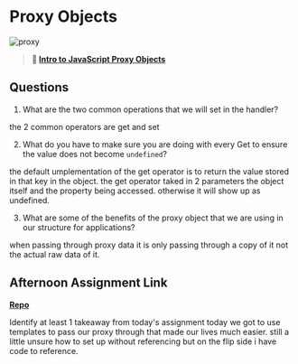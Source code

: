 # Proxy Objects

![proxy](https://bcw.blob.core.windows.net/public/img/journals/5120113092091727)

> **📖 [Intro to JavaScript Proxy Objects](https://codeworksacademy.com/fs-student-guide/resources/wk3/03-Proxies)**

## Questions

1. What are the two common operations that we will set in the handler?

the 2 common operators are get and set

2. What do you have to make sure you are doing with every Get to ensure the value does not become `undefined`?

the default umplementation of the get operator is to return the value stored in that key in the object. the get operator taked in 2 parameters the object itself and the property being accessed. otherwise it will show up as undefined.

3. What are some of the benefits of the proxy object that we are using in our structure for applications?

when passing through proxy data it is only passing through a copy of it not the actual raw data of it. 

## Afternoon Assignment Link

**[Repo](https://github.com/ScottBickish/late-fall21-gregslistmvc.git)**

Identify at least 1 takeaway from today's assignment
today we got to use templates to pass our proxy through that made our lives much easier. still a little unsure how to set up without referencing but on the flip side i have code to reference.

